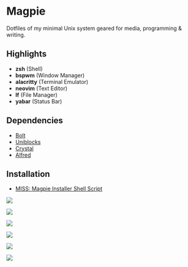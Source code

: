 # Magpie

Dotfiles of my minimal Unix system geared for media, programming & writing.

## Highlights

-  **zsh** (Shell)
-  **bspwm** (Window Manager)
-  **alacritty** (Terminal Emulator)
-  **neovim** (Text Editor)
-  **lf** (File Manager)
-  **yabar** (Status Bar)

## Dependencies

-  [Bolt](https://github.com/salman-abedin/bolt)
-  [Uniblocks](https://github.com/salman-abedin/uniblocks)
-  [Crystal](https://github.com/salman-abedin/crystal)
-  [Alfred](https://github.com/salman-abedin/alfred)

## Installation

-  [MISS: Magpie Installer Shell Script](https://github.com/salman-abedin/miss)

![](https://cloud.disroot.org/s/YHjELDteXdqYdqn/preview)

![](https://cloud.disroot.org/s/DNQmrBn5B2b56zP/preview)

![](https://cloud.disroot.org/s/QDigqQjTKe42dGa/preview)

![](https://cloud.disroot.org/s/t258xjFrkm5fF9Q/preview)

![](https://cloud.disroot.org/s/Gq69DEEcr9xJxNb/preview)

![](https://cloud.disroot.org/s/tBFxaXaL8CWqSQE/preview)
